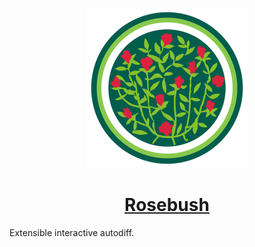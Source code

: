 <p align="center"><img height="256" src="site/logo.svg" /></p>

<h1 align="center"><a href="https://rosebush-ad.github.io/rosebush/">Rosebush</a></h1>

Extensible interactive autodiff.
